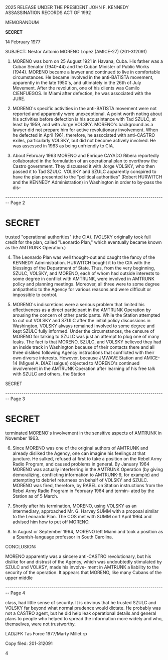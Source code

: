 2025 RELEASE UNDER THE PRESIDENT JOHN F. KENNEDY ASSASSINATION RECORDS ACT OF 1992

MEMORANDUM

**SECRET**

14 February 1977

SUBJECT: Nestor Antonio MORENO Lopez (AMICE-27) (201-312091)

1. MORENO was born on 25 August 1921 in Havana, Cuba. His father was a Cuban Senator (1940-44) and the Cuban Minister of Public Works (1944). MORENO became a lawyer and continued to live in comfortable circumstances. He became involved in the anti-BATISTA movement, apparently in the late 1950's, and ultimately in the 26th of July Movement. After the revolution, one of his clients was Camilo CIENFUEGOS. In Miami after defection, he was associated with the JURE.

2. MORENO's specific activities in the anti-BATISTA movement were not reported and apparently were unexceptional. A point worth noting about his activities before defection is his acquaintance with Tad SZULC, at least by 1959, and with Jorge VOLSKY. MORENO's background as a lawyer did not prepare him for active revolutionary involvement. When he defected in April 1961, therefore, he associated with anti-CASTRO exiles, particularly VOLSKY, but did not become actively involved. He was assessed in 1963 as being unfriendly to CIA.

3. About February 1963 MORENO and Enrique CAYADO Ribera reportedly collaborated in the formulation of an operational plan to overthrow the Castro government. They discussed it with Jorge VOLSKY, who then passed it to Tad SZULC. VOLSKY and SZULC apparently conspired to have the plan presented to the "political authorities" (Robert HURWITCH and the KENNEDY Administration) in Washington in order to by-pass the dis-


-------------------------------------------------------------------------------- Page 2

# SECRET

trusted "operational authorities" (the CIA). (VOLSKY originally took full credit for the plan, called "Leonardo Plan," which eventually became known as the AMTRUNK Operation.)

4. The Leonardo Plan was well thought-out and caught the fancy of the KENNEDY Administration. HURWITCH bought it to the CIA with the blessings of the Department of State. Thus, from the very beginning, SZULC, VOLSKY, and MORENO, each of whom had outside interests to some degree in conflict with AMTRUNK, were involved in AMTRUNK policy and planning meetings. Moreover, all three were to some degree antipathetic to the Agency for various reasons and were difficult or impossible to control.

5. MORENO's indiscretions were a serious problem that limited his effectiveness as a direct participant in the AMTRUNK Operation by arousing the concern of other participants. While the Station attempted to cut out VOLSKY and SZULC after the initial policy discussions in Washington, VOLSKY always remained involved to some degree and kept SZULC fully informed. Under the circumstances, the censure of MORENO for talking to SZULC was just an attempt to plug one of many leaks. The fact is that MORENO, SZULC, and VOLSKY believed they had an inside track in Washington because of their contacts there and all three disliked following Agency instructions that conflicted with their own diverse interests. However, because JMWAVE Station and AMICE-14 (Miguel A. DIAZ Isalgue) objected to MORENO's continued involvement in the AMTRUNK Operation after learning of his free talk with SZULC and others, the Station

SECRET


-------------------------------------------------------------------------------- Page 3

# SECRET

terminated MORENO's involvement in the sensitive aspects
of AMTRUNK in November 1963.

6. Since MORENO was one of the original authors of
   AMTRUNK and already disliked the Agency, one can imagine his
   feelings at that juncture. He sulked, refused at first to
   take a position on the Rebel Army Radio Program, and caused
   problems in general. By January 1964 MORENO was actually
   interferring in the AMTRUNK Operation (by giving demoralizing,
   conflicting information to AMTRUNK-9, for example) and
   attempting to debrief returnees on behalf of VOLSKY and SZULC.
   MORENO was fired, therefore, by RABEL on Station instructions
   from the Rebel Army Radio Program in February 1964 and termin-
   ated by the Station as of 5 March.

7. Shortly after his termination, MORENO, using VOLSKY
   as an intermediary, approached Mr. G. Harvey SUMM with a
   proposal similar to the Leonardo Plan. The COS met with SUMM
   on 1 April 1964 and advised him how to put off MORENO.

8. In August or September 1964, MORENO left Miami and
   took a position as a Spanish-language professor in South
   Carolina.

CONCLUSION:

MORENO apparently was a sincere anti-CASTRO revolutionary,
but his dislike for and distrust of the Agency, which was
undoubtedly stimulated by SZULC and VOLKSY, made his involve-
ment in AMTRUNK a liability to the security of the operation.
It appears that MORENO, like many Cubans of the upper middle


-------------------------------------------------------------------------------- Page 4

class, had little sense of security. It is obvious that he trusted SZULC and VOLSKY far beyond what normal prudence would dictate. He probably was not a CASTRO agent, but he did help leak operational details and general plans to people who helped to spread the information more widely and who, themselves, were not trustworthy.

LAD/JFK Tas Force 1977/Marty Millet:rp

Copy filed: 201-312091

4
